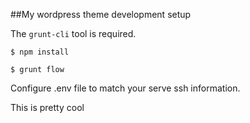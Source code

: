 ##My wordpress theme development setup

The `grunt-cli` tool is required.

`$ npm install`

`$ grunt flow`

Configure .env file to match your serve ssh information.

This is pretty cool